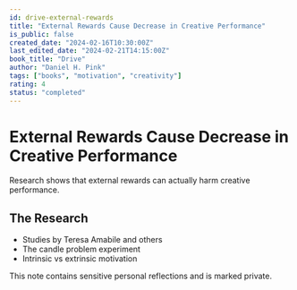 ```yaml
---
id: drive-external-rewards
title: "External Rewards Cause Decrease in Creative Performance"
is_public: false
created_date: "2024-02-16T10:30:00Z"
last_edited_date: "2024-02-21T14:15:00Z"
book_title: "Drive"
author: "Daniel H. Pink"
tags: ["books", "motivation", "creativity"]
rating: 4
status: "completed"
---
```


# External Rewards Cause Decrease in Creative Performance

Research shows that external rewards can actually harm creative performance.

## The Research

- Studies by Teresa Amabile and others
- The candle problem experiment
- Intrinsic vs extrinsic motivation

This note contains sensitive personal reflections and is marked private.
